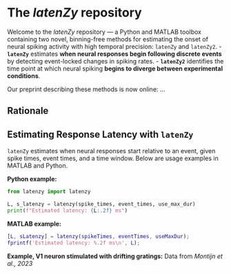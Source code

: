 # The *latenZy* repository

Welcome to the *latenZy* repository — a Python and MATLAB toolbox containing two novel, binning-free methods for estimating the onset of neural spiking activity with high temporal precision: `latenZy` and `latenZy2`. - **`latenZy`** estimates **when neural responses begin following discrete events** by detecting event-locked changes in spiking rates. - **`latenZy2`** identifies the time point at which neural spiking **begins to diverge between experimental conditions**.

Our preprint describing these methods is now online: ...

## Rationale



## Estimating Response Latency with `latenZy`

`latenZy` estimates when neural responses start relative to an event, given spike times, event times, and a time window. Below are usage examples in MATLAB and Python.

**Python example:**
```python
from latenzy import latenzy

L, s_latenzy = latenzy(spike_times, event_times, use_max_dur)
print(f"Estimated latency: {L:.2f} ms")
```

**MATLAB example:**
```matlab
[L, sLatenzy] = latenzy(spikeTimes, eventTimes, useMaxDur);
fprintf('Estimated latency: %.2f ms\n', L);
```

**Example, V1 neuron stimulated with drifting gratings:**
Data from _Montijn et al., 2023_
